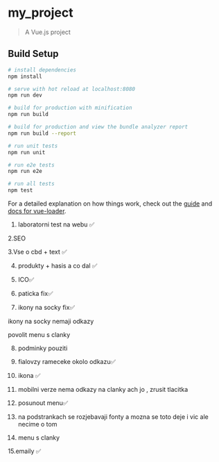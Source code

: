 # my_project

> A Vue.js project

## Build Setup

``` bash
# install dependencies
npm install

# serve with hot reload at localhost:8080
npm run dev

# build for production with minification
npm run build

# build for production and view the bundle analyzer report
npm run build --report

# run unit tests
npm run unit

# run e2e tests
npm run e2e

# run all tests
npm test
```

For a detailed explanation on how things work, check out the [guide](http://vuejs-templates.github.io/webpack/) and [docs for vue-loader](http://vuejs.github.io/vue-loader).


1. laboratorni test na webu ✅

2.SEO

3.Vse o cbd + text ✅

4. produkty + hasis a co dal ✅

5. ICO✅

6. paticka fix✅

7. ikony na socky fix✅

ikony na socky nemaji odkazy

povolit menu s clanky

8. podminky pouziti

9. fialovzy rameceke okolo odkazu✅

10. ikona ✅

11. mobilni verze nema odkazy na clanky ach jo , zrusit tlacitka

12. posunout menu✅

13. na podstrankach se rozjebavaji fonty a mozna se toto deje i vic ale necime o tom

14. menu s clanky 

15.emaily ✅
